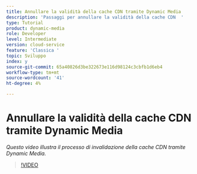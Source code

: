 ```yaml
---
title: Annullare la validità della cache CDN tramite Dynamic Media
description: 'Passaggi per annullare la validità della cache CDN  '
type: Tutorial
product: dynamic-media
role: Developer
level: Intermediate
version: cloud-service
feature: 'Classica '
topic: Sviluppo
index: y
source-git-commit: 65a40826d3be322673e116d98124c3cbfb1d6eb4
workflow-type: tm+mt
source-wordcount: '41'
ht-degree: 4%

---
```



# Annullare la validità della cache CDN tramite Dynamic Media

*Questo video illustra il processo di invalidazione della cache CDN tramite Dynamic Media.*

>[!VIDEO](https://video.tv.adobe.com/v/335457?quality=9&learn=on)
